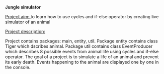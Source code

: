 **Jungle simulator**

<ins> Project aim: </ins> to learn how to use cycles and if-else operator by creating live simulator of an animal

<ins> Project description:</ins>

Project contains packages: main, entity, util. Package entity contains class Tiger which dscribes animal.
Package util contains class EventProducer which describes 8 possible events from animal life using cycles and if-else operator.
The goal of a project is to simulate a life of an animal and prevent its early death. Events happening to the animal are displayed one by one in the console.
